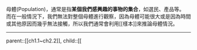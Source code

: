 母體(Population)，通常是指**某個我們感興趣的事物的集合**，如選民、產品等。
而在一般情況下，我們無法對整個母體進行觀察，因為母體可能很大或是因為時間或其他原因而幾乎無法接觸，所以我們通常會利用[[樣本]]來推論母體情況。

---
parent::[[ch1.1~ch2.2]],
child::[[